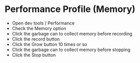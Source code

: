 # Performance Profile (Memory)

- Open dev tools / Performance
- Check the Memory option
- Click the garbage can to collect memory before recording
- Click the record button
- Click the Grow button 10 times or so
- Click the garbage can to collect memory before stopping
- Click the Stop button
